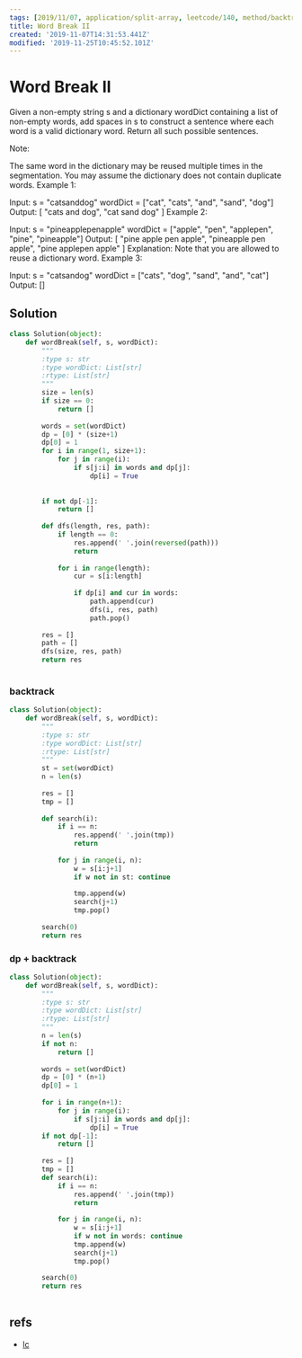 ```yaml
---
tags: [2019/11/07, application/split-array, leetcode/140, method/backtrack, method/dp]
title: Word Break II
created: '2019-11-07T14:31:53.441Z'
modified: '2019-11-25T10:45:52.101Z'
---
```


# Word Break II

Given a non-empty string s and a dictionary wordDict containing a list of non-empty words, add spaces in s to construct a sentence where each word is a valid dictionary word. Return all such possible sentences.

Note:

The same word in the dictionary may be reused multiple times in the segmentation.
You may assume the dictionary does not contain duplicate words.
Example 1:

Input:
s = "catsanddog"
wordDict = ["cat", "cats", "and", "sand", "dog"]
Output:
[
  "cats and dog",
  "cat sand dog"
]
Example 2:

Input:
s = "pineapplepenapple"
wordDict = ["apple", "pen", "applepen", "pine", "pineapple"]
Output:
[
  "pine apple pen apple",
  "pineapple pen apple",
  "pine applepen apple"
]
Explanation: Note that you are allowed to reuse a dictionary word.
Example 3:

Input:
s = "catsandog"
wordDict = ["cats", "dog", "sand", "and", "cat"]
Output:
[]

## Solution

```python
class Solution(object):
    def wordBreak(self, s, wordDict):
        """
        :type s: str
        :type wordDict: List[str]
        :rtype: List[str]
        """
        size = len(s)
        if size == 0:
            return []
        
        words = set(wordDict)
        dp = [0] * (size+1)
        dp[0] = 1
        for i in range(1, size+1):
            for j in range(i):
                if s[j:i] in words and dp[j]:
                    dp[i] = True
        
        
        if not dp[-1]:
            return []
        
        def dfs(length, res, path):
            if length == 0:
                res.append(' '.join(reversed(path)))
                return
            
            for i in range(length):
                cur = s[i:length]
                
                if dp[i] and cur in words:
                    path.append(cur)
                    dfs(i, res, path)
                    path.pop()
        
        res = []
        path = []
        dfs(size, res, path)
        return res
            
```

### backtrack

```python
class Solution(object):
    def wordBreak(self, s, wordDict):
        """
        :type s: str
        :type wordDict: List[str]
        :rtype: List[str]
        """
        st = set(wordDict)
        n = len(s)
        
        res = []
        tmp = []
        
        def search(i):
            if i == n:
                res.append(' '.join(tmp))
                return
            
            for j in range(i, n):
                w = s[i:j+1]
                if w not in st: continue
                
                tmp.append(w)
                search(j+1)
                tmp.pop()
        
        search(0)
        return res
```

### dp + backtrack

```python
class Solution(object):
    def wordBreak(self, s, wordDict):
        """
        :type s: str
        :type wordDict: List[str]
        :rtype: List[str]
        """
        n = len(s)
        if not n:
            return []
        
        words = set(wordDict)
        dp = [0] * (n+1)
        dp[0] = 1
        
        for i in range(n+1):
            for j in range(i):
                if s[j:i] in words and dp[j]:
                    dp[i] = True
        if not dp[-1]:
            return []
        
        res = []
        tmp = []
        def search(i):
            if i == n:
                res.append(' '.join(tmp))
                return
            
            for j in range(i, n):
                w = s[i:j+1]
                if w not in words: continue
                tmp.append(w)
                search(j+1)
                tmp.pop()
        
        search(0)
        return res
            
```

## refs

* [lc](https://leetcode.com/problems/word-break-ii/)
